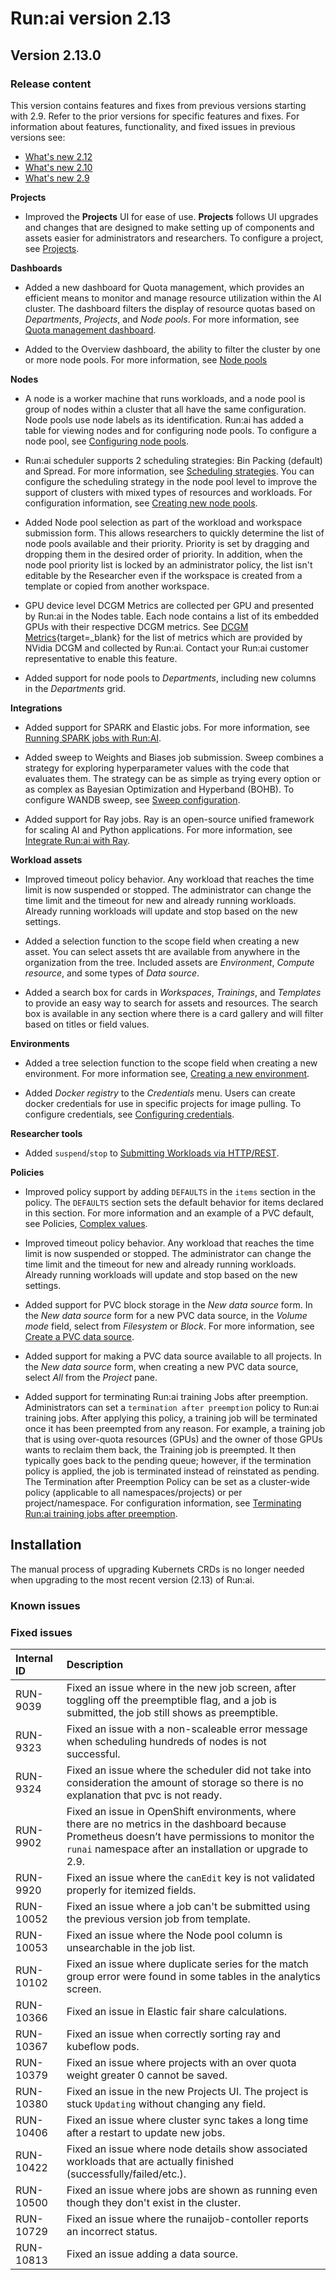 # Run:ai version 2.13

## Version 2.13.0

### Release content

This version contains features and fixes from previous versions starting with 2.9. Refer to the prior versions for specific features and fixes. For information about features, functionality, and fixed issues in previous versions see:

* [What's new 2.12](whats-new-2-12.md)
* [What's new 2.10](whats-new-2-10.md)
* [What's new 2.9](whats-new-2-9.md)

**Projects**
<!-- RUN-9312/9313 Projects V2 -->
* Improved the **Projects** UI for ease of use. **Projects** follows UI upgrades and changes that are designed to make setting up of components and assets easier for administrators and researchers. To configure a project, see [Projects](../admin/admin-ui-setup/project-setup.md).

**Dashboards**

<!-- RUN9530/9577 New Dashboard for Quota management -->
* Added a new dashboard for Quota management, which provides an efficient means to monitor and manage resource utilization within the AI cluster. The dashboard filters the display of resource quotas based on *Departments*, *Projects*, and *Node pools*. For more information, see [Quota management dashboard](../admin/admin-ui-setup/dashboard-analysis.md#quota-management-dashboard).

* Added to the Overview dashboard, the ability to filter the cluster by one or more node pools. For more information, see [Node pools](../Researcher/scheduling/using-node-pools.md) 

<!-- RUN-9359/9360 Incorporating Node Pools in Workspaces -->
**Nodes**

* A node is a worker machine that runs workloads, and a node pool is group of nodes within a cluster that all have the same configuration. Node pools use node labels as its identification. Run:ai has added a table for viewing nodes and for configuring node pools. To configure a node pool, see [Configuring node pools](../Researcher/scheduling/using-node-pools.md#creating-new-node-pools).

<!-- RUN-9960/9961 Per node-pool GPU placement strategy -->
* Run:ai scheduler supports 2 scheduling strategies: Bin Packing (default) and Spread. For more information, see [Scheduling strategies](../Researcher/scheduling/strategies.md). You can configure the scheduling strategy in the node pool level to improve the support of clusters with mixed types of resources and workloads. For configuration information, see [Creating new node pools](../Researcher/scheduling/using-node-pools.md#creating-new-node-pools).

<!-- RUN-10287/10317/10313-10851 Show Node pools priority list according to workspace policy -->
* Added Node pool selection as part of the workload and workspace submission form. This allows researchers to quickly determine the list of node pools available and their priority. Priority is set by dragging and dropping them in the desired order of priority. In addition, when the node pool priority list is locked by an administrator policy, the list isn't editable by the Researcher even if the workspace is created from a template or copied from another workspace.

* GPU device level DCGM Metrics are collected per GPU and presented by Run:ai in the Nodes table. Each node contains a list of its embedded GPUs with their respective DCGM metrics.
See [DCGM Metrics](https://docs.nvidia.com/datacenter/dcgm/latest/user-guide/feature-overview.html#metrics){target=_blank} for the list of metrics which are provided by NVidia DCGM and collected by Run:ai. Contact your Run:ai customer representative to enable this feature.

<!-- RUN-10105/10106 Align Departments with Projects V2 -->
* Added support for node pools to *Departments*, including new columns in the *Departments* grid.

**Integrations**

<!-- RUN-9651/9652 Schedule and support of Elastic Jobs (Spark) -->
* Added support for SPARK and Elastic jobs. For more information, see [Running SPARK jobs with Run:AI](../admin/integration/spark.md#).

<!-- RUN-8748/8958 RUN-9627/10483 WANDB-SWEEP & Run.ai integration / WANDB SWEEP Integration - phase 2 -->
* Added sweep to Weights and Biases job submission. Sweep combines a strategy for exploring hyperparameter values with the code that evaluates them. The strategy can be as simple as trying every option or as complex as Bayesian Optimization and Hyperband (BOHB). To configure WANDB sweep, see [Sweep configuration](../admin/integration/weights-and-biases.md#sweep-configuration).

<!-- RUN-9024/9027 Ray Support - schedule and support of Ray Jobs -->
* Added support for Ray jobs. Ray is an open-source unified framework for scaling AI and Python applications. For more information, see [Integrate Run:ai with Ray](../admin/integration/ray.md#integrate-runai-with-ray).

**Workload assets**

<!-- RUN-9270/9274 - Interactive Time limit Fixes -->
* Improved timeout policy behavior. Any workload that reaches the time limit is now suspended or stopped. The administrator can change the time limit and the timeout for new and already running workloads. Already running workloads will update and stop based on the new settings.

<!-- RUN-8862/9292 - Department as a workspace asset creation scope - phase 1 -->

* Added a selection function <!-- The tree is not the essence here, it is what the tree enables - selection based on the organizational structure and everywhere in the hierarchy. Needs validation with Lior --> to the scope field when creating a new asset. You can select assets tht are available from anywhere in the organization from the tree.  Included assets are *Environment*, *Compute resource*, and some types of *Data source*.

<!-- RUN-9364/10850 Search box for cards in V2 assets -->
* Added a search box for cards in *Workspaces*, *Trainings*, and *Templates* to provide an easy way to search for assets and resources. The search box is available in any section where there is a card gallery and will filter based on titles or field values.

**Environments**
<!-- RUN-8862/9292 - Department as a workspace asset creation scope - phase 1 -->
* Added a tree selection function to the scope field when creating a new environment. For more information see, [Creating a new environment](../Researcher/user-interface/workspaces/create/create-env.md#creating-a-new-environment).

<!-- RUN-9843/9852 - Allow researcher to create docker registry secrets -->
* Added *Docker registry* to the *Credentials* menu. Users can create docker credentials for use in specific projects for image pulling. To configure credentials, see [Configuring credentials](../admin/admin-ui-setup/credentials-setup.md#configuring-credentials).

<!-- RUN-8453/8454/8927 Technical documentation of 'Projects new parameters and options' use existing namespace, status, and more added to projects v2-->

**Researcher tools**

<!-- RUN-8631/8880 Researcher API for train jobs -->
* Added `suspend`/`stop` to [Submitting Workloads via HTTP/REST](../developer/cluster-api/submit-rest.md).

**Policies**
<!-- RUN-10588/10590 Allow workload policy to prevent the use of a new pvc -->
* Improved policy support by adding `DEFAULTS` in the `items` section in the policy. The `DEFAULTS` section sets the default behavior for items declared in this section. For more information and an example of a PVC default, see Policies, [Complex values](../admin/workloads/policies.md#complex-values).

<!-- RUN-9270/9274 - Interactive Time limit Fixes -->
* Improved timeout policy behavior. Any workload that reaches the time limit is now suspended or stopped. The administrator can change the time limit and the timeout for new and already running workloads. Already running workloads will update and stop based on the new settings.

<!-- RUN-9826/10186 Support PVC from block storage -->
* Added support for PVC block storage in the *New data source* form. In the *New data source* form for a new PVC data source, in the *Volume mode* field, select from *Filesystem* or *Block*. For more information, see [Create a PVC data source](../Researcher/user-interface/workspaces/create/create-ds.md#create-a-pvc-data-source).

<!-- RUN-8904/8960 - Cluster wide PVC in workspaces -->
* Added support for making a PVC data source available to all projects. In the *New data source* form, when creating a new PVC data source, select *All* from the *Project* pane.
  
* Added support for terminating Run:ai training Jobs after preemption. Administrators can set a `termination after preemption` policy to Run:ai training jobs. After applying this policy, a training job will be terminated once it has been preempted from any reason. For example, a training job that is using over-quota resources (GPUs) and the owner of those GPUs wants to reclaim them back, the Training job is preempted. It then typically goes back to the pending queue; however, if the termination policy is applied, the job is terminated instead of reinstated as pending. The Termination after Preemption Policy can be set as a cluster-wide policy (applicable to all namespaces/projects) or per project/namespace. For configuration information, see [Terminating Run:ai training jobs after preemption](../admin/workloads/policies.md#terminate-runai-training-jobs-after-preemption-policy).

## Installation

The manual process of upgrading Kubernets CRDs is no longer needed when upgrading to the most recent version (2.13) of Run:ai.
### Known issues

### Fixed issues

| Internal ID | Description                                                                                                                                |
| :---------- | :----------------------------------------------------------------------------------------------------------------------------------------- |
| RUN-9039    | Fixed an issue where in the new job screen, after toggling off the preemptible flag, and a job is submitted, the job still shows as preemptible. |
| RUN-9323    | Fixed an issue with a non-scaleable error message when scheduling hundreds of nodes is not successful.                                     |
| RUN-9324    | Fixed an issue where the scheduler did not take into consideration the amount of storage so there is no explanation that pvc is not ready. |
| RUN-9902    | Fixed an issue in OpenShift environments, where there are no metrics in the dashboard because Prometheus doesn’t have permissions to monitor the `runai` namespace after an installation or upgrade to 2.9. |
| RUN-9920    | Fixed an issue where the `canEdit` key is not validated properly for itemized fields.   <!-- what? this is not customer facing -->                                                  |
| RUN-10052   | Fixed an issue where a job can't be submitted using the previous version job from template. <!-- what is this functionality? you means job template? I do not understand what previous version means in this context -->                                                |
| RUN-10053   | Fixed an issue where the Node pool column is unsearchable in the job list.                                                                 |
| RUN-10102   | Fixed an issue where duplicate series for the match group error were found in some tables in the analytics screen.   <!-- the issue is not clear / customer facing -->                      |
| RUN-10366   | Fixed an issue in Elastic fair share calculations.         <!-- is this relevant? Please check with Hagay  - Elastic workloads is new functionality -->                                                                              |
| RUN-10367   | Fixed an issue when correctly sorting ray and kubeflow pods. <!-- where? -->                                                                              |
| RUN-10379   | Fixed an issue where projects with an over quota weight greater 0 cannot be saved.  <!-- I am not aware of exposing to customers overquota weight. We need to make it customer facing and speak in terms customers are aware of -->                                                       |
| RUN-10380   | Fixed an issue in the new Projects UI. The project is stuck `Updating` without changing any field. <!-- we just wrote that the projects is a new page. Why is it relvant? -->                                       |
| RUN-10406   | Fixed an issue where cluster sync takes a long time after a restart to update new jobs.    <!-- what's the customer impact? Customers should not be aware of our services and the details behind them -->                                                |
| RUN-10422   | Fixed an issue where node details show associated workloads that are actually finished (successfully/failed/etc.).                         |
| RUN-10500   | Fixed an issue where jobs are shown as running even though they don't exist in the cluster.                                                |
| RUN-10729   | Fixed an issue where the runaijob-contoller reports an incorrect status.                                                                   |
| RUN-10813   | Fixed an issue adding a data source.                                                                                                       |
